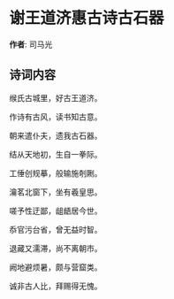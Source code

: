 # 谢王道济惠古诗古石器

**作者**: 司马光

## 诗词内容

缑氏古城里，好古王道济。

作诗有古风，读书知古意。

朝来遣仆夫，遗我古石器。

结从天地初，生自一拳际。

工倕创规摹，般输施剞劂。

瀹茗北窗下，坐有羲皇思。

嗟予性迂鄙，龃龉居今世。

忝官污台省，曾无益时智。

退藏又濡滞，尚不离朝市。

阙地避烦暑，颇与营窟类。

诚非古人比，拜赐得无愧。

